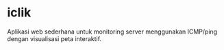 # iclik
Aplikasi web sederhana untuk monitoring server menggunakan ICMP/ping dengan visualisasi peta interaktif.
